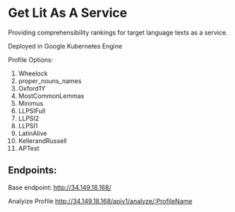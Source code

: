# Get Lit As A Service

Providing comprehensibility rankings for target language texts as a service. 

Deployed in Google Kubernetes Engine

Profile Options:
1. Wheelock
2. proper_nouns_names
3. Oxford1Y
4. MostCommonLemmas
5. Minimus
6. LLPSIFull
7. LLPSI2
8. LLPSI1
9. LatinAlive
10. KellerandRussell
11. APTest


## Endpoints:
Base endpoint:
http://34.149.18.168/

Analyize Profile
http://34.149.18.168/apiv1/analyze/:ProfileName


